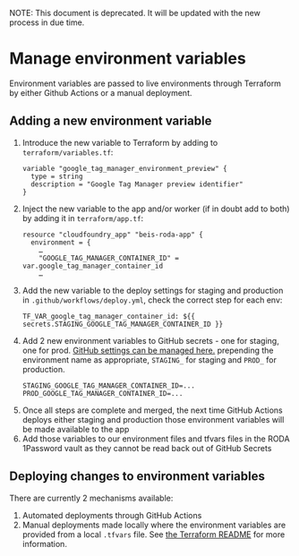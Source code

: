 NOTE: This document is deprecated. It will be updated with the new process in due time.

# Manage environment variables

Environment variables are passed to live environments through Terraform by either Github Actions or a manual deployment.

## Adding a new environment variable

1. Introduce the new variable to Terraform by adding to `terraform/variables.tf`:
   ```
   variable "google_tag_manager_environment_preview" {
     type = string
     description = "Google Tag Manager preview identifier"
   }
   ```
1. Inject the new variable to the app and/or worker (if in doubt add to both) by
   adding it in `terraform/app.tf`:
   ```
   resource "cloudfoundry_app" "beis-roda-app" {
     environment = {
       …
       "GOOGLE_TAG_MANAGER_CONTAINER_ID" = var.google_tag_manager_container_id
       …
   ```
1. Add the new variable to the deploy settings for staging and production in
   `.github/workflows/deploy.yml`, check the correct step for each env:
   ```
   TF_VAR_google_tag_manager_container_id: ${{ secrets.STAGING_GOOGLE_TAG_MANAGER_CONTAINER_ID }}
   ```
1. Add 2 new environment variables to GitHub secrets - one for staging, one for prod. [GitHub settings can be managed here.](https://github.com/UKGovernmentBEIS/beis-report-official-development-assistance/settings/secrets/actions) prepending the environment name as appropriate, `STAGING_` for staging and `PROD_` for production.
   ```
   STAGING_GOOGLE_TAG_MANAGER_CONTAINER_ID=...
   PROD_GOOGLE_TAG_MANAGER_CONTAINER_ID=...
   ```
1. Once all steps are complete and merged, the next time GitHub Actions deploys either staging and production those environment variables will be made available to the app
1. Add those variables to our environment files and tfvars files in the RODA 1Password vault as they cannot be read back out of GitHub Secrets

## Deploying changes to environment variables

There are currently 2 mechanisms available:

1. Automated deployments through GitHub Actions
1. Manual deployments made locally where the environment variables are provided from a local `.tfvars` file. See [the Terraform README](/terraform/README.md#Manual-Deployment) for more information.
